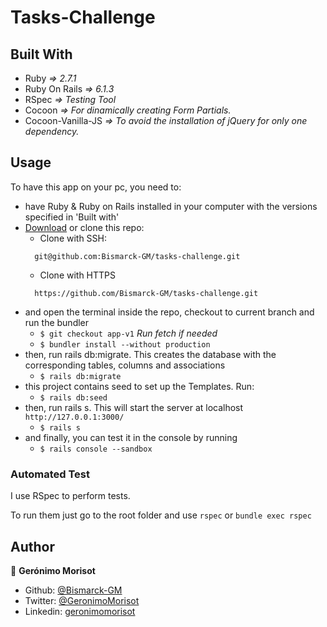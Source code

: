 # Tasks-Challenge

## Built With
- Ruby *=> 2.7.1*
- Ruby On Rails *=> 6.1.3*
- RSpec *=> Testing Tool*
- Cocoon *=> For dinamically creating Form Partials.*
- Cocoon-Vanilla-JS *=> To avoid the installation of jQuery for only one dependency.*

## Usage

To have this app on your pc, you need to:
* have Ruby & Ruby on Rails installed in your computer with the versions specified in 'Built with'
* [Download](https://github.com/Bismarck-GM/tasks-challenge/archive/refs/heads/app-v1.zip) or clone this repo:
  - Clone with SSH:
  ```
    git@github.com:Bismarck-GM/tasks-challenge.git
  ```
  - Clone with HTTPS
  ```
    https://github.com/Bismarck-GM/tasks-challenge.git
  ```
* and open the terminal inside the repo, checkout to current branch and run the bundler
  - ```$ git checkout app-v1``` *Run fetch if needed*
  - ```$ bundler install --without production```
* then, run rails db:migrate. This creates the database with the corresponding tables, columns and associations
  - ```$ rails db:migrate```
* this project contains seed to set up the Templates. Run:
  - ```$ rails db:seed```
* then, run rails s. This will start the server at localhost `http://127.0.0.1:3000/`
  - ```$ rails s```
* and finally, you can test it in the console by running
  - ```$ rails console --sandbox```

<!-- AUTOMATED TEST -->
### Automated Test

I use RSpec to perform tests.

To run them just go to the root folder and use ```rspec``` or ```bundle exec rspec```

## Author
👤 **Gerónimo Morisot**

- Github: [@Bismarck-GM](https://github.com/Bismarck-GM)
- Twitter: [@GeronimoMorisot](https://twitter.com/GeronimoMorisot)
- Linkedin: [geronimomorisot](https://linkedin.com/in/geronimomorisot)

